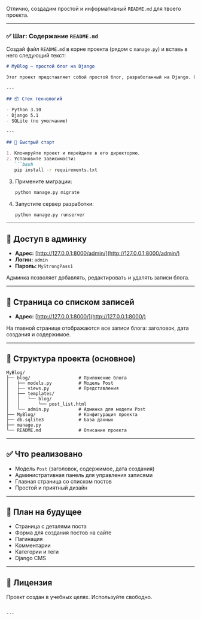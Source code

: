 Отлично, создадим простой и информативный `README.md` для твоего проекта.

---

### ✅ Шаг: Содержание `README.md`

Создай файл `README.md` в корне проекта (рядом с `manage.py`) и вставь в него следующий текст:

````markdown
# MyBlog — простой блог на Django

Этот проект представляет собой простой блог, разработанный на Django. Он позволяет создавать и отображать записи блога через административную панель, а также просматривать их на главной странице сайта.

---

## 📦 Стек технологий

- Python 3.10
- Django 5.1
- SQLite (по умолчанию)

---

## 🚀 Быстрый старт

1. Клонируйте проект и перейдите в его директорию.
2. Установите зависимости:
   ```bash
   pip install -r requirements.txt
````

3. Примените миграции:

   ```bash
   python manage.py migrate
   ```
4. Запустите сервер разработки:

   ```bash
   python manage.py runserver
   ```

---

## 🔑 Доступ в админку

* **Адрес:** [http://127.0.0.1:8000/admin/](http://127.0.0.1:8000/admin/)
* **Логин:** `admin`
* **Пароль:** `MyStrongPass1`

Админка позволяет добавлять, редактировать и удалять записи блога.

---

## 📄 Страница со списком записей

* **Адрес:** [http://127.0.0.1:8000/](http://127.0.0.1:8000/)

На главной странице отображаются все записи блога: заголовок, дата создания и содержимое.

---

## 📁 Структура проекта (основное)

```
MyBlog/
├── blog/                  # Приложение блога
│   ├── models.py          # Модель Post
│   ├── views.py           # Представления
│   ├── templates/
│   │   └── blog/
│   │       └── post_list.html
│   └── admin.py           # Админка для модели Post
├── MyBlog/                # Конфигурация проекта
├── db.sqlite3             # База данных
├── manage.py
└── README.md              # Описание проекта
```

---

## ✅ Что реализовано

* Модель `Post` (заголовок, содержимое, дата создания)
* Административная панель для управления записями
* Главная страница со списком постов
* Простой и приятный дизайн

---

## 📌 План на будущее

* Страница с деталями поста
* Форма для создания постов на сайте
* Пагинация
* Комментарии
* Категории и теги
* Django CMS

---

## 📝 Лицензия

Проект создан в учебных целях. Используйте свободно.

```

---


```
